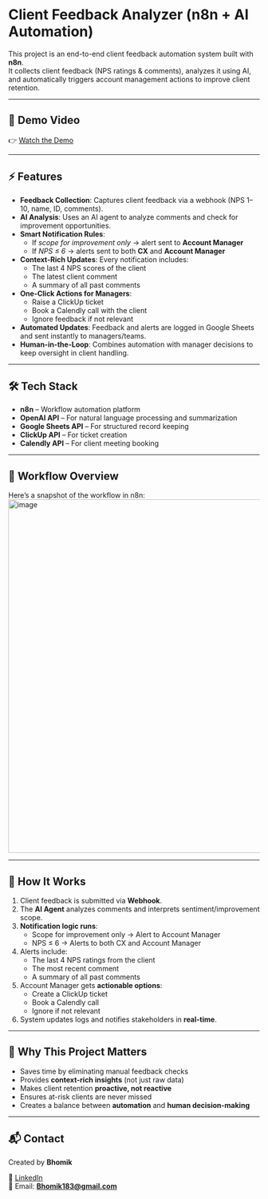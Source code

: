 # Client Feedback Analyzer (n8n + AI Automation)

This project is an end-to-end client feedback automation system built with **n8n**.  
It collects client feedback (NPS ratings & comments), analyzes it using AI, and automatically triggers account management actions to improve client retention.

---

## 🎥 Demo Video  
👉 [Watch the Demo](https://drive.google.com/file/d/1rJqZa7c2GhoOGN9t6HiobdeovZRTR5vM/view?usp=sharing)

---

## ⚡ Features

- **Feedback Collection**: Captures client feedback via a webhook (NPS 1–10, name, ID, comments).  
- **AI Analysis**: Uses an AI agent to analyze comments and check for improvement opportunities.  
- **Smart Notification Rules**:
  - If *scope for improvement only* → alert sent to **Account Manager**  
  - If *NPS ≤ 6* → alerts sent to both **CX** and **Account Manager**  
- **Context-Rich Updates**: Every notification includes:
  - The last 4 NPS scores of the client  
  - The latest client comment  
  - A summary of all past comments  
- **One-Click Actions for Managers**:
  - Raise a ClickUp ticket  
  - Book a Calendly call with the client  
  - Ignore feedback if not relevant  
- **Automated Updates**: Feedback and alerts are logged in Google Sheets and sent instantly to managers/teams.  
- **Human-in-the-Loop**: Combines automation with manager decisions to keep oversight in client handling.  

---

## 🛠️ Tech Stack

- **n8n** – Workflow automation platform  
- **OpenAI API** – For natural language processing and summarization  
- **Google Sheets API** – For structured record keeping  
- **ClickUp API** – For ticket creation  
- **Calendly API** – For client meeting booking  

---

## 📂 Workflow Overview  

Here’s a snapshot of the workflow in n8n:  
<img width="1766" height="708" alt="image" src="https://github.com/user-attachments/assets/6206315f-c9b0-435a-9446-21658e941507" />

---

## 🚀 How It Works  

1. Client feedback is submitted via **Webhook**.  
2. The **AI Agent** analyzes comments and interprets sentiment/improvement scope.  
3. **Notification logic runs**:  
   - Scope for improvement only → Alert to Account Manager  
   - NPS ≤ 6 → Alerts to both CX and Account Manager  
4. Alerts include:  
   - The last 4 NPS ratings from the client  
   - The most recent comment  
   - A summary of all past comments  
5. Account Manager gets **actionable options**:  
   - Create a ClickUp ticket  
   - Book a Calendly call  
   - Ignore if not relevant  
6. System updates logs and notifies stakeholders in **real-time**.  

---

## 🌟 Why This Project Matters  

- Saves time by eliminating manual feedback checks  
- Provides **context-rich insights** (not just raw data)  
- Makes client retention **proactive, not reactive**  
- Ensures at-risk clients are never missed  
- Creates a balance between **automation** and **human decision-making**  

---

## 📬 Contact  

Created by **Bhomik**  

💼 [LinkedIn](www.linkedin.com/in/bhomik-verma)  
📧 Email: **Bhomik183@gmail.com**
